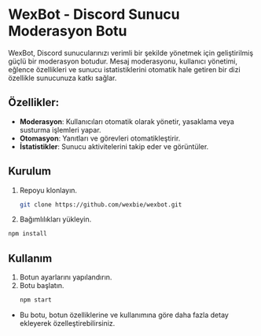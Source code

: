 # WexBot - Discord Sunucu Moderasyon Botu

WexBot, Discord sunucularınızı verimli bir şekilde yönetmek için geliştirilmiş güçlü bir moderasyon botudur. Mesaj moderasyonu, kullanıcı yönetimi, eğlence özellikleri ve sunucu istatistiklerini otomatik hale getiren bir dizi özellikle sunucunuza katkı sağlar.

## Özellikler:
- **Moderasyon**: Kullanıcıları otomatik olarak yönetir, yasaklama veya susturma işlemleri yapar.
- **Otomasyon**: Yanıtları ve görevleri otomatikleştirir.
- **İstatistikler**: Sunucu aktivitelerini takip eder ve görüntüler.

## Kurulum
1. Repoyu klonlayın.
   ```bash
   git clone https://github.com/wexbie/wexbot.git
   ```
2. Bağımlılıkları yükleyin.
  ```bash
  npm install
  ```

## Kullanım
1. Botun ayarlarını yapılandırın.
2. Botu başlatın.
   ```bash
   npm start
   ```

- Bu botu, botun özelliklerine ve kullanımına göre daha fazla detay ekleyerek özelleştirebilirsiniz.
